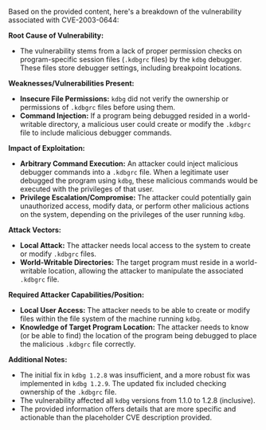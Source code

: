Based on the provided content, here's a breakdown of the vulnerability associated with CVE-2003-0644:

**Root Cause of Vulnerability:**

*   The vulnerability stems from a lack of proper permission checks on program-specific session files (`.kdbgrc` files) by the `kdbg` debugger. These files store debugger settings, including breakpoint locations.

**Weaknesses/Vulnerabilities Present:**

*   **Insecure File Permissions:** `kdbg` did not verify the ownership or permissions of `.kdbgrc` files before using them.
*   **Command Injection:** If a program being debugged resided in a world-writable directory, a malicious user could create or modify the `.kdbgrc` file to include malicious debugger commands.

**Impact of Exploitation:**

*   **Arbitrary Command Execution:** An attacker could inject malicious debugger commands into a `.kdbgrc` file. When a legitimate user debugged the program using `kdbg`, these malicious commands would be executed with the privileges of that user.
*   **Privilege Escalation/Compromise:** The attacker could potentially gain unauthorized access, modify data, or perform other malicious actions on the system, depending on the privileges of the user running `kdbg`.

**Attack Vectors:**

*   **Local Attack:** The attacker needs local access to the system to create or modify `.kdbgrc` files.
*   **World-Writable Directories:** The target program must reside in a world-writable location, allowing the attacker to manipulate the associated `.kdbgrc` file.

**Required Attacker Capabilities/Position:**

*   **Local User Access:** The attacker needs to be able to create or modify files within the file system of the machine running `kdbg`.
*   **Knowledge of Target Program Location:** The attacker needs to know (or be able to find) the location of the program being debugged to place the malicious `.kdbgrc` file correctly.

**Additional Notes:**

* The initial fix in `kdbg 1.2.8` was insufficient, and a more robust fix was implemented in `kdbg 1.2.9`. The updated fix included checking ownership of the `.kdbgrc` file.
*  The vulnerability affected all `kdbg` versions from 1.1.0 to 1.2.8 (inclusive).
* The provided information offers details that are more specific and actionable than the placeholder CVE description provided.